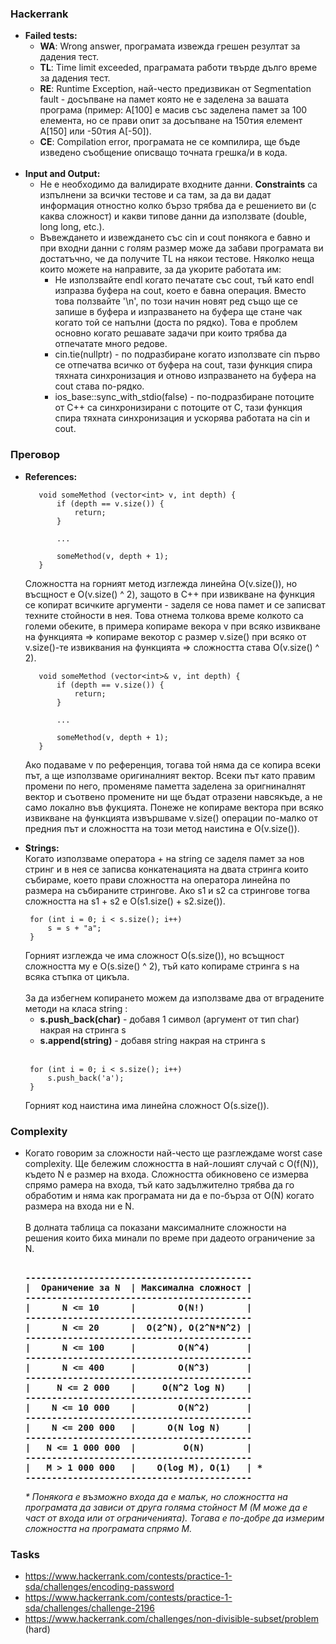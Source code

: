 ### Hackerrank
- **Failed tests:**<br>
  - **WA**: Wrong answer, програмата извежда грешен резултат за дадения тест.<br>
  - **TL**: Time limit exceeded, праграмата работи твърде дълго време за дадения тест.<br>
  - **RE**: Runtime Exception, най-често предизвикан от Segmentation fault - досъпване на памет която не е заделена за вашата програма (пример: A[100] е масив със заделена памет за 100 елемента, но се прави опит за досъпване на 150тия елемент А[150] или -50тия A[-50]).<br>
  - **CE**: Compilation error, програмата не се компилира, ще бъде изведено съобщение описващо точната грешка/и в кода.<br><br>
- **Input and Output:**<br>
  - Не е необходимо да валидирате входните данни. <strong>Constraints</strong> са изпълнени за всички тестове и са там, за да ви дадaт информация отностно колко бързо трябва да е решението ви (с каква сложност) и какви типове данни да използвате (double, long long, etc.).<br>
  - Въвеждането и извеждането със cin и cout понякога е бавно и при входни данни с голям размер може да забави програмата ви достатъчно, че да получите TL на някои тестове. Няколко неща които можете на направите, за да укорите работата им:<br>
    - Не използвайте endl когато печатате със cout, тъй като endl изпразва буфера на cout, което е бавна операция. Вместо това ползвайте '\n', по този начин новят ред също ще се запише в буфера и изпразването на буфера ще стане чак когато той се напълни (доста по рядко). Това е проблем основно когато решавате задачи при които трябва да отпечатате много редове.<br>
    - cin.tie(nullptr) - по подразбиране когато използвате cin първо се отпечатва всичко от буфера на cout, тази функция спира тяхната синхронизация и отново изпразването на буфера на cout става по-рядко.<br>
    - ios_base::sync_with_stdio(false) - по-подразбиране потоците от C++ са синхронизирани с потоците от C, тази функция спира тяхната синхронизация и ускорява работата на cin и cout.<br>
    
### Преговор
- **References:**
    <p>

         void someMethod (vector<int> v, int depth) {
             if (depth == v.size()) {
                 return;
             }

             ...

             someMethod(v, depth + 1);
         }  
    </p>
  Сложността на горният метод изглежда линейна O(v.size()), но въсщност е O(v.size() ^ 2), защото в C++ при извикване на функция се копират всичките аргументи - заделя се нова памет и се записват техните стойности в нея. Това отнема толкова време колкото са големи обеките, в примера копираме векора v при всяко извикване на функцията => копираме векотор с размер v.size() при всяко от v.size()-те извиквания на функцията => сложността става О(v.size() ^ 2).
  
    <p>

         void someMethod (vector<int>& v, int depth) {
             if (depth == v.size()) {
                 return;
             }

             ...

             someMethod(v, depth + 1);
         }
    </p>
  Ако подаваме v по референция, тогава той няма да се копира всеки път, а ще използваме оригиналният вектор. Всеки път като правим промени по него, променяме паметта заделена за оригниналнят вектор и съотвено промените ни ще бъдат отразени навсякъде, а не само локално във фукцията. Понеже не копираме вектора при всяко извикване на функцията извършваме v.size() операции по-малко от предния път и сложността на този метод наистина е О(v.size()).<br>
- **Strings:**<br>
  Когато използваме оператора + на string се заделя памет за нов стринг и в нея се записва конкатенацията на двата стринга които събираме, което прави сложността на оператора линейна по размера на събираните стрингове. Ако s1 и s2 са стрингове тогва сложността на s1 + s2 e О(s1.size() + s2.size()).
  <p>

       for (int i = 0; i < s.size(); i++)
           s = s + "a";
       }
  </p>
  Горният изглежда че има сложност О(s.size()), но всъщност сложността му е O(s.size() ^ 2), тъй като копираме стринга s на всяка стъпка от цикъла.
  <br><br>
  За да избегнем копирането можем да използваме два от вградените методи на класа string :
    <ul>
      <li> <strong>s.push_back(char)</strong> - добавя 1 символ (аргумент от тип char) накрая на стринга s</li>
      <li> <strong>s.append(string)</strong> - добавя string накрая на стринга s</li>
    </ul>
  <br>
  <p>

       for (int i = 0; i < s.size(); i++)
           s.push_back('a');
       }
  </p>
  Горният код наистина има линейна сложност О(s.size()).
   
### Complexity
- Когато говорим за сложности най-често ще разглеждаме worst case complexity. Ще бележим сложността в най-лошият случай с O(f(N)), където N е размер на входа. Сложността обикновено се измерва спрямо рамера на входа, тъй като задължително трябва да го обработим и няма как програмата ни да е по-бърза от O(N) когато размера на входа ни е N.<br><br>
  В долната таблица са показани максималните сложности на решения които биха минали по време при дадеото ограничение за N.
  <pre><strong>
  -------------------------------------------
  |  Ораничение за N  | Максимална сложност |
  -------------------------------------------
  |      N <= 10      |        O(N!)        |
  -------------------------------------------
  |      N <= 20      |  O(2^N), O(2^N*N^2) |
  -------------------------------------------
  |      N <= 100     |        O(N^4)       |
  -------------------------------------------
  |      N <= 400     |        O(N^3)       |
  -------------------------------------------
  |     N <= 2 000    |     O(N^2 log N)    |
  -------------------------------------------
  |    N <= 10 000    |        O(N^2)       |
  -------------------------------------------
  |    N <= 200 000   |      O(N log N)     |
  -------------------------------------------
  |   N <= 1 000 000  |         O(N)        |
  -------------------------------------------
  |   M > 1 000 000   |    O(log M), O(1)   | *
  ------------------------------------------- 
  </strong></pre>
  <em>* Понякога е възможно входа да е малък, но сложността на програмата да зависи от друга голяма стойност М (М може да е част от входа или от ограниченията). Тогава е по-добре да измерим сложността на програмата спрямо М.</em>

### Tasks
  - https://www.hackerrank.com/contests/practice-1-sda/challenges/encoding-password 
  - https://www.hackerrank.com/contests/practice-1-sda/challenges/challenge-2196
  - https://www.hackerrank.com/challenges/non-divisible-subset/problem (hard)
